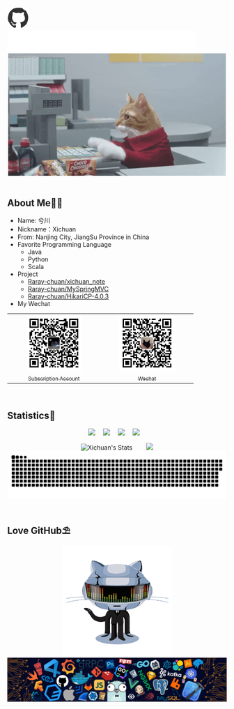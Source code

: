 <!--
#### Hi, 👋  I'm <a href="https://raray-chuan.github.io/xichuan_note" target="_blank">Xichuan </a>,If my note can help you in your work, please give me a following and a star!🍗
-->
<div >
    <a href="https://raray-chuan.github.io/xichuan_note"><img height='50px' src="img/github-ico.gif" alt="xichuan_note" /></a>
    &emsp;&emsp;
    <a href="https://raray-chuan.github.io/xichuan_note"><img height='50px' src="img/text.svg" alt="xichuan_note" /></a>
  <span>&emsp;&emsp;</span>
</div>

<div align="center" >
    <img  width="500px" order-radius="100px" src="img/head/cat/cat04.gif"/>
</div>
<br>

## About Me🙋‍♂️
- Name: 兮川
- Nickname：Xichuan
- From: Nanjing City, JiangSu Province in China
- Favorite Programming Language
    - Java
    - Python
    - Scala
- Project
    - [Raray-chuan/xichuan_note](https://github.com/Raray-chuan/xichuan_note)
    - [Raray-chuan/MySpringMVC](https://github.com/Raray-chuan/MySpringMVC)
    - [Raray-chuan/HikariCP-4.0.3](https://github.com/Raray-chuan/HikariCP-4.0.3)
- My Wechat
<table  style="right: 200px">
    <tr>
      <td align="center" style="width: 200px;">
        <a href="https://github.com/Raray-chuan">
          <img src="img/qrcode-for-xichuan.jpg" style="width: 130px;"><br>
          <sub>Subscription Account</sub>
        </a><br>
      </td>
      <td align="center" style="width: 200px;">
        <a href="https://github.com/Raray-chuan">
          <img src="./img/qrcode-for-it_fushang.jpg" style="width: 130px;"><br>
          <sub>Wechat</sub>
        </a><br>
      </td>
    </tr>
</table>    
<br>

## Statistics🍓
<p align="center">
    <a title="github" target="_blank" href="https://github.com/raray-chuan"><img src="https://img.shields.io/badge/dynamic/json?label=GitHub&suffix=%20followers&query=%24.data.totalSubs&url=https%3A%2F%2Fapi.spencerwoo.com%2Fsubstats%2F%3Fsource%3Dgithub%26queryKey%3Draray-chuan&labelColor=282c34&color=353940&logo=github&longCache=true" ></a>&emsp;
    <img src="https://visitor-badge.glitch.me/badge?page_id=raray-chuan" />&emsp; 
    <a href="https://blog.csdn.net/zc_ad/"><img src="https://img.shields.io/badge/CSDN-博客-blue"/></a>&emsp;
    <a href="https://space.bilibili.com/276402816/"><img src="https://img.shields.io/badge/bilibili-哔哩哔哩-ff69b4"/></a>&emsp;
</p>

<div align="center">
<span>&emsp;&emsp;</span>
    <img height="150px"  alt="Xichuan's Stats" src="https://github-readme-stats.vercel.app/api?username=raray-chuan" /><span>&emsp;&emsp;</span>
    <img height="150px" src="https://github-readme-streak-stats.herokuapp.com/?user=raray-chuan" />
    <!--<img height="150px" src="https://github-readme-stats.vercel.app/api/top-langs/?username=raray-chuan&layout=compact&langs_count=8" />-->
<span>&emsp;&emsp;</span>
</div>

<div align="center">
    <img src="https://raw.githubusercontent.com/raray-chuan/raray-chuan/main/img/github-contribution-grid-snake.svg" >
</div>
<br>

## Love GitHub⛱️
<div align="center"><img width="50%" src="./img/github-pic.gif"/></div>
<div align="center"><img src="./img/bottom.png" /></div>





<!-- 隐藏帮助文档
如果你能看到，说明你也想个性化readme,下面连接可以有助于你生成自己的readme主页：
别人写的blog,可以参考一下：https://www.yuque.com/achuan-2/blog/dq718n ; https://zhuanlan.zhihu.com/p/454957736?utm_id=0
参考主页: https://github.com/sun0225SUN/sun0225SUN

效果GitHub地址:
1.打字特效生成：https://readme-typing-svg.herokuapp.com/demo/
2.github-readme-stats(github代码信息):https://github.com/anuraghazra/github-readme-stats
3.github-readme-streak-stats(连续打卡):https://github.com/DenverCoder1/github-readme-streak-stats
4.github-readme-activity-graph(GitHub 活动统计图):https://github.com/Ashutosh00710/github-readme-activity-graph
5.snk(贪吃蛇):https://github.com/Platane/snk
6.dynamic-badge(动态图标):https://shields.io/#dynamic-badge
-->
